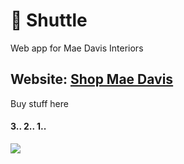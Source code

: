 # :rocket: Shuttle
Web app for Mae Davis Interiors 

## Website: <a href="https://shopmaedavis.com/" target="_blank">Shop Mae Davis</a>
Buy stuff here

#### 3.. 2.. 1..
![](https://thumbs.gfycat.com/FastSecondGalapagosmockingbird-size_restricted.gif)
